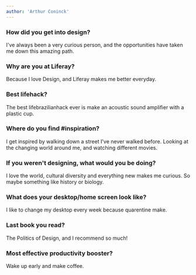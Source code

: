 ```yaml
---
author: 'Arthur Coninck'
---
```



### How did you get into design?

I've always been a very curious person, and the opportunities have taken me down this amazing path.


### Why are you at Liferay?

Because I love Design, and Liferay makes me better everyday.


### Best lifehack?

The best lifebrazilianhack ever is make an acoustic sound amplifier with a plastic cup.


### Where do you find #inspiration?

I get inspired by walking down a street I've never walked before. Looking at the changing world around me, and watching different movies.


### If you weren't designing, what would you be doing?

I love the world, cultural diversity and everything new makes me curious. So maybe something like history or biology.

### What does your desktop/home screen look like?

I like to change my desktop every week because quarentine make. 


### Last book you read?

The Politics of Design, and I recommend so much!


### Most effective productivity booster?

Wake up early and make coffee.